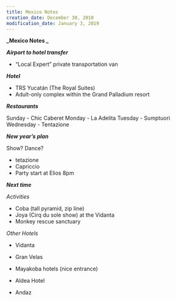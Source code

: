 ```yaml
---
title: Mexico Notes
creation_date: December 30, 2018
modification_date: January 3, 2019
---
```



**_Mexico Notes _**

**_Airport to hotel transfer_**

- “Local Expert” private transportation van

**_Hotel_**

- TRS Yucatán (The Royal Suites)
- Adult-only complex within the Grand Palladium resort

**_Restaurants_**

Sunday - Chic Caberet
Monday - La Adelita 
Tuesday - Sumptuori
Wednesday - Tentazione

**_New year’s plan_**

Show? Dance?
- tetazione
- Capriccio 
- Party start at Elios 8pm

***_Next time_***

_Activities_ 
- Coba (tall pyramid, zip line)
- Joya (Cirq du sole show) at the Vidanta
- Monkey rescue sanctuary 

_Other Hotels_

- Vidanta

- Gran Velas
- Mayakoba hotels (nice entrance)
- Aldea Hotel 

- Andaz 


